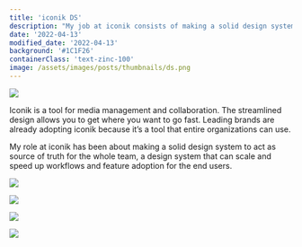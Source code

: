 ```yaml
---
title: 'iconik DS'
description: "My job at iconik consists of making a solid design system acting as source of truth for the whole team, a design system that can scale and speed up workflows and feature adoption for the end users."
date: '2022-04-13'
modified_date: '2022-04-13'
background: '#1C1F26'
containerClass: 'text-zinc-100'
image: /assets/images/posts/thumbnails/ds.png
---
```


![](/assets/images/posts/design_system/000.png)

Iconik is a tool for media management and collaboration. The streamlined design allows you to get where  you want to go fast. Leading brands are already adopting iconik because it’s a tool that entire organizations can use. 

My role at iconik has been about making a solid design system to act as source of truth for the whole team, a design system that can scale and speed up workflows and feature adoption for the end users. 

![](/assets/images/posts/design_system/001.png)

![](/assets/images/posts/design_system/002.png)

![](/assets/images/posts/design_system/003.png)

![](/assets/images/posts/design_system/004.png)
